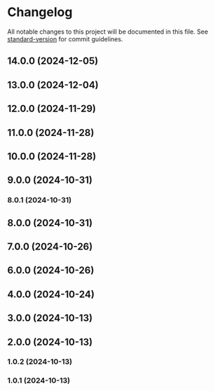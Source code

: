 # Changelog

All notable changes to this project will be documented in this file. See [standard-version](https://github.com/conventional-changelog/standard-version) for commit guidelines.

## 14.0.0 (2024-12-05)

## 13.0.0 (2024-12-04)

## 12.0.0 (2024-11-29)

## 11.0.0 (2024-11-28)

## 10.0.0 (2024-11-28)

## 9.0.0 (2024-10-31)

### 8.0.1 (2024-10-31)

## 8.0.0 (2024-10-31)

## 7.0.0 (2024-10-26)

## 6.0.0 (2024-10-26)

## 4.0.0 (2024-10-24)

## 3.0.0 (2024-10-13)

## 2.0.0 (2024-10-13)

### 1.0.2 (2024-10-13)

### 1.0.1 (2024-10-13)